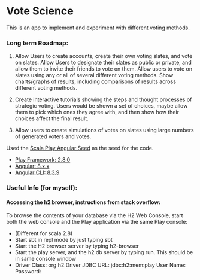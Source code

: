 # Vote Science

This is an app to implement and experiment with different voting methods.

### Long term Roadmap:

1. Allow Users to create accounts, create their own voting slates, and vote on slates. 
    Allow Users to designate their slates as public or private, and allow them to invite their friends to vote on them.
    Allow users to vote on slates using any or all of several different voting methods.
    Show charts/graphs of results, including comparisons of results across different voting methods.
    
2. Create interactive tutorials showing the steps and thought processes of strategic voting.
    Users would be shown a set of choices, maybe allow them to pick which ones they agree with, and then show how their choices affect the final result.

3. Allow users to create simulations of votes on slates using large numbers of generated voters and votes.  

 
Used the 
[Scala Play Angular Seed](http://bit.ly/2AStvhK) as the seed for the code.


* [Play Framework: 2.8.0](https://www.playframework.com/documentation/2.8.x/Home)
* [Angular: 8.x.x](https://angular.io/)
* [Angular CLI: 8.3.9](https://cli.angular.io/)


### Useful Info (for myself):
#### Accessing the h2 browser, instructions from stack overflow: 
To browse the contents of your database via the H2 Web Console, start both the web console and the Play application via the same Play console:

* (Different for scala 2.8)
* Start sbt in repl mode by just typing sbt
* Start the H2 browser server by typing h2-browser
* Start the play server, and the h2 db server by typing run. This should be in same console window
* Driver Class: org.h2.Driver JDBC URL: jdbc:h2:mem:play User Name: Password: 

